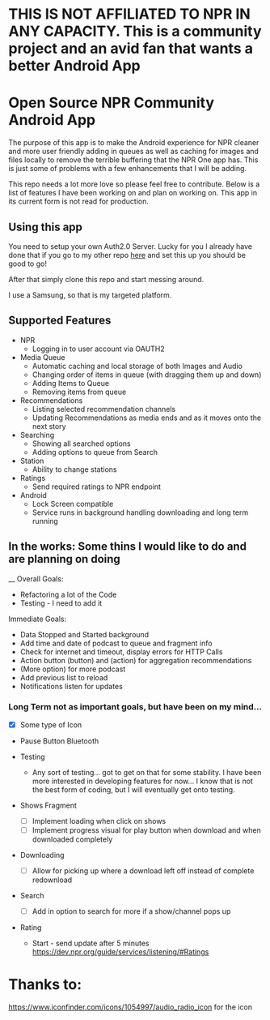 # THIS IS NOT AFFILIATED TO NPR IN ANY CAPACITY. This is a community project and an avid fan that wants a better Android App

# Open Source NPR Community Android App

The purpose of this app is to make the Android experience for NPR cleaner and more user friendly
adding in queues as well as caching for images and files locally to remove the terrible buffering
that the NPR One app has. This is just some of problems with a few enhancements that I will be adding.

This repo needs a lot more love so please feel free to contribute. Below is a list of features
I have been working on and plan on working on. This app in its current form is not read for 
production.

## Using this app

You need to setup your own Auth2.0 Server. Lucky for you I already have done that if you go to
my other repo [here](https://github.com/OpenSourceNPRCommunity/oauth2_proxy) and set this up you should be good to go!

After that simply clone this repo and start messing around.

I use a Samsung, so that is my targeted platform.

## Supported Features
- NPR
    - Logging in to user account via OAUTH2
- Media Queue
    - Automatic caching and local storage of both Images and Audio
    - Changing order of items in queue (with dragging them up and down)
    - Adding Items to Queue
    - Removing items from queue
- Recommendations
    - Listing selected recommendation channels
    - Updating Recommendations as media ends and as it moves onto the next story
- Searching
    - Showing all searched options
    - Adding options to queue from Search
- Station
    - Ability to change stations
- Ratings
    - Send required ratings to NPR endpoint
- Android
    - Lock Screen compatible
    - Service runs in background handling downloading and long term running

## In the works: Some thins I would like to do and are planning on doing
__
Overall Goals:
- Refactoring a lot of the Code
- Testing - I need to add it 

Immediate Goals:
- Data Stopped and Started background
- Add time and date of podcast to queue and fragment info
- Check for internet and timeout, display errors for HTTP Calls
- Action button (button) and (action) for aggregation recommendations
- (More option) for more podcast
- Add previous list to reload
- Notifications listen for updates

### Long Term not as important goals, but have been on my mind...

- [X] Some type of Icon
- Pause Button Bluetooth

- Testing
    - Any sort of testing... got to get on that for some stability. I have been more interested 
    in developing features for now... I know that is not the best form of coding, but I will 
    eventually get onto testing. 

- Shows Fragment
    - [ ] Implement loading when click on shows
    - [ ] Implement progress visual for play button when download and when downloaded completely

- Downloading
    - [ ] Allow for picking up where a download left off instead of complete redownload
    
- Search
    - [ ] Add in option to search for more if a show/channel pops up
    
- Rating
    - Start - send update after 5 minutes https://dev.npr.org/guide/services/listening/#Ratings 

# Thanks to:
https://www.iconfinder.com/icons/1054997/audio_radio_icon for the icon

